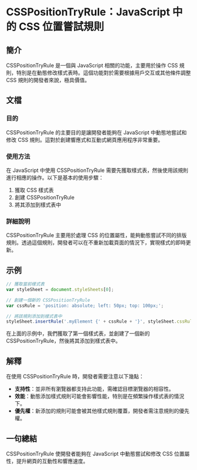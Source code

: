 <!--
Meta Description: # CSSPositionTryRule：JavaScript 中的 CSS 位置嘗試規則 ## 簡介 CSSPositionTryRule 是一個與 JavaScript 相關的功能，主要用於操作 CSS 規則，特別是在動態修改樣式表時。這個功能對於需要根據用戶交互或其他條件調整 CSS 規則的開...
Meta Keywords: csspositiontryrule, css, javascript, stylesheet, var
-->

# CSSPositionTryRule：JavaScript 中的 CSS 位置嘗試規則

## 簡介
CSSPositionTryRule 是一個與 JavaScript 相關的功能，主要用於操作 CSS 規則，特別是在動態修改樣式表時。這個功能對於需要根據用戶交互或其他條件調整 CSS 規則的開發者來說，極具價值。

## 文檔
### 目的
CSSPositionTryRule 的主要目的是讓開發者能夠在 JavaScript 中動態地嘗試和修改 CSS 規則。這對於創建響應式和互動式網頁應用程序非常重要。

### 使用方法
在 JavaScript 中使用 CSSPositionTryRule 需要先獲取樣式表，然後使用該規則進行相應的操作。以下是基本的使用步驟：

1. 獲取 CSS 樣式表
2. 創建 CSSPositionTryRule
3. 將其添加到樣式表中

### 詳細說明
CSSPositionTryRule 主要用於處理 CSS 的位置屬性，能夠動態嘗試不同的排版規則。透過這個規則，開發者可以在不重新加載頁面的情況下，實現樣式的即時更新。

## 示例
```javascript
// 獲取當前樣式表
var styleSheet = document.styleSheets[0];

// 創建一個新的 CSSPositionTryRule
var cssRule = 'position: absolute; left: 50px; top: 100px;';

// 將該規則添加到樣式表中
styleSheet.insertRule('.myElement {' + cssRule + '}', styleSheet.cssRules.length);
```

在上面的示例中，我們獲取了第一個樣式表，並創建了一個新的 CSSPositionTryRule，然後將其添加到樣式表中。

## 解釋
在使用 CSSPositionTryRule 時，開發者需要注意以下幾點：

- **支持性**：並非所有瀏覽器都支持此功能，需確認目標瀏覽器的相容性。
- **效能**：動態添加樣式規則可能會影響性能，特別是在頻繁操作樣式表的情況下。
- **優先權**：新添加的規則可能會被其他樣式規則覆蓋，開發者需注意規則的優先權。

## 一句總結
CSSPositionTryRule 使開發者能夠在 JavaScript 中動態嘗試和修改 CSS 位置屬性，提升網頁的互動性和響應速度。